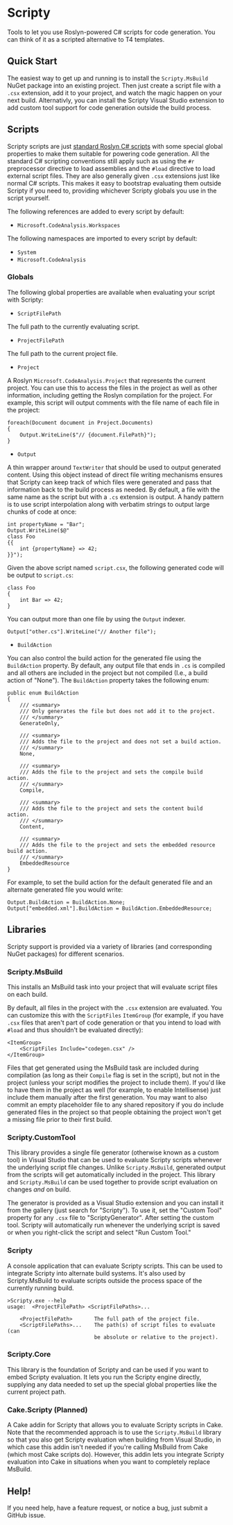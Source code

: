 # Scripty

Tools to let you use Roslyn-powered C# scripts for code generation. You can think of it as a scripted alternative to T4 templates.

## Quick Start

The easiest way to get up and running is to install the `Scripty.MsBuild` NuGet package into an existing project. Then just create a script file with a `.csx` extension, add it to your project, and watch the magic happen on your next build. Alternativly, you can install the Scripty Visual Studio extension to add custom tool support for code generation outside the build process.

## Scripts

Scripty scripts are just [standard Roslyn C# scripts](https://github.com/dotnet/roslyn/wiki/Scripting-API-Samples) with some special global properties to make them suitable for powering code generation. All the standard C# scripting conventions still apply such as using the `#r` preprocessor directive to load assemblies and the  `#load` directive to load external script files. They are also generally given `.csx` extensions just like normal C# scripts. This makes it easy to bootstrap evaluating them outside Scripty if you need to, providing whichever Scripty globals you use in the script yourself.

The following references are added to every script by default:
* `Microsoft.CodeAnalysis.Workspaces`

The following namespaces are imported to every script by default:
* `System`
* `Microsoft.CodeAnalysis`

### Globals

The following global properties are available when evaluating your script with Scripty:

* `ScriptFilePath`

The full path to the currently evaluating script.

* `ProjectFilePath`

The full path to the current project file.

* `Project`

A Roslyn `Microsoft.CodeAnalysis.Project` that represents the current project. You can use this to access the files in the project as well as other information, including getting the Roslyn compilation for the project. For example, this script will output comments with the file name of each file in the project:

```
foreach(Document document in Project.Documents)
{
    Output.WriteLine($"// {document.FilePath}");
}
```

* `Output`

A thin wrapper around `TextWriter` that should be used to output generated content. Using this object instead of direct file writing mechanisms ensures that Scripty can keep track of which files were generated and pass that information back to the build process as needed. By default, a file with the same name as the script but with a `.cs` extension is output. A handy pattern is to use script interpolation along with verbatim strings to output large chunks of code at once: 

```
int propertyName = "Bar";
Output.WriteLine($@"
class Foo 
{{ 
    int {propertyName} => 42; 
}}");
```

Given the above script named `script.csx`, the following generated code will be output to `script.cs`:

```
class Foo
{
    int Bar => 42;
}
```

You can output more than one file by using the `Output` indexer.

```
Output["other.cs"].WriteLine("// Another file");
```

* `BuildAction`

You can also control the build action for the generated file using the `BuildAction` property. By default, any output file that ends in `.cs` is compiled and all others are included in the project but not compiled (I.e., a build action of "None"). The `BuildAction` property takes the following enum:

```
public enum BuildAction
{
    /// <summary>
    /// Only generates the file but does not add it to the project.
    /// </summary>
    GenerateOnly,

    /// <summary>
    /// Adds the file to the project and does not set a build action.
    /// </summary>
    None,

    /// <summary>
    /// Adds the file to the project and sets the compile build action.
    /// </summary>
    Compile,

    /// <summary>
    /// Adds the file to the project and sets the content build action.
    /// </summary>
    Content,

    /// <summary>
    /// Adds the file to the project and sets the embedded resource build action.
    /// </summary>
    EmbeddedResource
}
```

For example, to set the build action for the default generated file and an alternate generated file you would write:

```
Output.BuildAction = BuildAction.None;
Output["embedded.xml"].BuildAction = BuildAction.EmbeddedResource;
```

## Libraries

Scripty support is provided via a variety of libraries (and corresponding NuGet packages) for different scenarios.

### Scripty.MsBuild

This installs an MsBuild task into your project that will evaluate script files on each build.

By default, all files in the project with the `.csx` extension are evaluated. You can customize this with the `ScriptFiles` `ItemGroup` (for example, if you have `.csx` files that aren't part of code generation or that you intend to load with `#load` and thus shouldn't be evaluated directly):

```
<ItemGroup>
    <ScriptFiles Include="codegen.csx" />
</ItemGroup>
```

Files that get generated using the MsBuild task are included during compilation (as long as their `Compile` flag is set in the script), but not in the project (unless your script modifies the project to include them). If you'd like to have them in the project as well (for example, to enable Intellisense) just include them manually after the first generation. You may want to also commit an empty placeholder file to any shared repository if you do include generated files in the project so that people obtaining the project won't get a missing file prior to their first build.

### Scripty.CustomTool

This library provides a single file generator (otherwise known as a custom tool) in Visual Studio that can be used to evaluate Scripty scripts whenever the underlying script file changes. Unlike `Scripty.MsBuild`, generated output from the scripts will get automatically included in the project. This library and `Scripty.MsBuild` can be used together to provide script evaluation on changes *and* on build.

The generator is provided as a Visual Studio extension and you can install it from the gallery (just search for "Scripty"). To use it, set the "Custom Tool" property for any `.csx` file to "ScriptyGenerator". After setting the custom tool. Scripty will automatically run whenever the underlying script is saved or when you right-click the script and select "Run Custom Tool."

### Scripty

A console application that can evaluate Scripty scripts. This can be used to integrate Scripty into alternate build systems. It's also used by Scripty.MsBuild to evaluate scripts outside the process space of the currently running build.

```
>Scripty.exe --help
usage:  <ProjectFilePath> <ScriptFilePaths>...

    <ProjectFilePath>       The full path of the project file.
    <ScriptFilePaths>...    The path(s) of script files to evaluate (can
                            be absolute or relative to the project).
```

### Scripty.Core

This library is the foundation of Scripty and can be used if you want to embed Scripty evaluation. It lets you run the Scripty engine directly, supplying any data needed to set up the special global properties like the current project path.

### Cake.Scripty (Planned)

A Cake addin for Scripty that allows you to evaluate Scripty scripts in Cake. Note that the recommended approach is to use the `Scripty.MsBuild` library so that you also get Scripty evaluation when building from Visual Studio, in which case this addin isn't needed if you're calling MsBuild from Cake (which most Cake scripts do). However, this addin lets you integrate Scripty evaluation into Cake in situations when you want to completely replace MsBuild.

## Help!

If you need help, have a feature request, or notice a bug, just submit a GitHub issue.